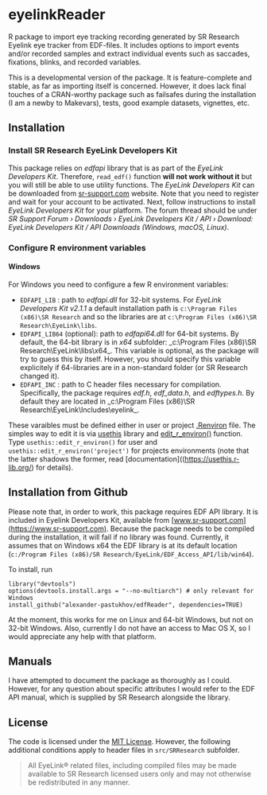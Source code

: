 # eyelinkReader

R package to import eye tracking recording generated by SR Research Eyelink eye tracker from  EDF-files. It includes options to import events and/or recorded samples and extract individual events such as saccades, fixations, blinks, and recorded variables.

This is a developmental version of the package. It is feature-complete and stable, as far as  importing itself is concerned. However, it does lack final touches of a CRAN-worthy package such as failsafes during the installation (I am a newby to Makevars), tests, good example datasets, vignettes, etc. 

## Installation

### Install SR Research EyeLink Developers Kit
This package relies on _edfapi_ library that is as part of the _EyeLink Developers Kit_. Therefore, `read_edf()` function **will not work without it** but you will still be able to use utility functions. The _EyeLink Developers Kit_ can be downloaded from [sr-support.com](https://www.sr-support.com/) website. Note that you need to register and wait for your account to be activated. Next, follow instructions to install _EyeLink Developers Kit_ for your platform. The forum thread should be under _SR Support Forum › Downloads › EyeLink Developers Kit / API › Download: EyeLink Developers Kit / API Downloads (Windows, macOS, Linux)_.

### Configure R environment variables

#### Windows
For Windows you need to configure a few R environment variables: 

* `EDFAPI_LIB` : path to _edfapi.dll_ for 32-bit systems. For _EyeLink Developers Kit v2.1.1_ a default installation path is `c:\Program Files (x86)\SR Research` and so the libraries are at `c:\Program Files (x86)\SR Research\EyeLink\libs`.
* `EDFAPI_LIB64` (optional): path to _edfapi64.dll_ for 64-bit systems. By default, the 64-bit library is in _x64_ subfolder:  _c:\Program Files (x86)\SR Research\EyeLink\libs\x64\_. This variable is optional, as the package will try to guess this by itself. However, you should specify this variable explicitely if 64-libraries are in a non-standard folder (or SR Research changed it).
* `EDFAPI_INC` : path to C header files necessary for compilation. Specifically, the package requires _edf.h_, _edf_data.h_, and _edftypes.h_. By default they are located in _c:\Program Files (x86)\SR Research\EyeLink\Includes\eyelink\_.

These varaibles must be defined either in user or project [.Renviron](https://stat.ethz.ch/R-manual/R-devel/library/base/html/Startup.html) file. The simples way to edit it is via [usethis](https://usethis.r-lib.org/) library and [edit_r_environ()](https://usethis.r-lib.org/reference/edit.html) function. Type `usethis::edit_r_environ()` for user and `usethis::edit_r_environ('project')` for projects environments (note that the latter shadows the former, read [documentation]((https://usethis.r-lib.org/) for details).





## Installation from Github

Please note that, in order to work, this package requires EDF API library. It is included in Eyelink  Developers Kit, available from [www.sr-support.com](https://www.sr-support.com). Because the package needs to be compiled during the installation, it will fail if no library was found. Currently, it assumes that on Windows x64 the EDF library is at its default location (`c:/Program Files (x86)/SR Research/EyeLink/EDF_Access_API/lib/win64`).

To install, run
```
library("devtools")
options(devtools.install.args = "--no-multiarch") # only relevant for Windows 
install_github("alexander-pastukhov/edfReader", dependencies=TRUE)
```

At the moment, this works for me on Linux and 64-bit Windows, but not on 32-bit Windows. Also, currently I do not have an access to Mac OS X, so I would appreciate any help with that platform.

## Manuals

I have attempted to document the package as thoroughly as I could. However, for any question about specific attributes I would refer to the EDF API manual, which is supplied by SR Research alongside the library.

## License

The code is licensed under the [MIT License](http://www.opensource.org/licenses/mit-license.php). However, the following additional conditions apply to header files in `src/SRResearch` subfolder. 
> All EyeLink® related files, including compiled files may be made available to SR Research licensed users only and may not otherwise be redistributed in any manner.

